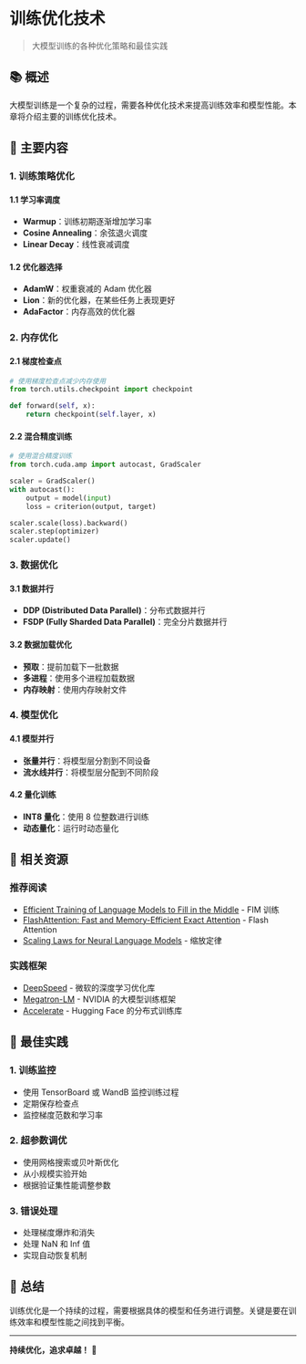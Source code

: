 # 训练优化技术

> 大模型训练的各种优化策略和最佳实践

## 📚 概述

大模型训练是一个复杂的过程，需要各种优化技术来提高训练效率和模型性能。本章将介绍主要的训练优化技术。

## 🎯 主要内容

### 1. 训练策略优化

#### 1.1 学习率调度
- **Warmup**：训练初期逐渐增加学习率
- **Cosine Annealing**：余弦退火调度
- **Linear Decay**：线性衰减调度

#### 1.2 优化器选择
- **AdamW**：权重衰减的 Adam 优化器
- **Lion**：新的优化器，在某些任务上表现更好
- **AdaFactor**：内存高效的优化器

### 2. 内存优化

#### 2.1 梯度检查点
```python
# 使用梯度检查点减少内存使用
from torch.utils.checkpoint import checkpoint

def forward(self, x):
    return checkpoint(self.layer, x)
```

#### 2.2 混合精度训练
```python
# 使用混合精度训练
from torch.cuda.amp import autocast, GradScaler

scaler = GradScaler()
with autocast():
    output = model(input)
    loss = criterion(output, target)

scaler.scale(loss).backward()
scaler.step(optimizer)
scaler.update()
```

### 3. 数据优化

#### 3.1 数据并行
- **DDP (Distributed Data Parallel)**：分布式数据并行
- **FSDP (Fully Sharded Data Parallel)**：完全分片数据并行

#### 3.2 数据加载优化
- **预取**：提前加载下一批数据
- **多进程**：使用多个进程加载数据
- **内存映射**：使用内存映射文件

### 4. 模型优化

#### 4.1 模型并行
- **张量并行**：将模型层分割到不同设备
- **流水线并行**：将模型层分配到不同阶段

#### 4.2 量化训练
- **INT8 量化**：使用 8 位整数进行训练
- **动态量化**：运行时动态量化

## 🔗 相关资源

### 推荐阅读
- [Efficient Training of Language Models to Fill in the Middle](https://arxiv.org/abs/2207.14255) - FIM 训练
- [FlashAttention: Fast and Memory-Efficient Exact Attention](https://arxiv.org/abs/2205.14135) - Flash Attention
- [Scaling Laws for Neural Language Models](https://arxiv.org/abs/2001.08361) - 缩放定律

### 实践框架
- [DeepSpeed](https://github.com/microsoft/DeepSpeed) - 微软的深度学习优化库
- [Megatron-LM](https://github.com/NVIDIA/Megatron-LM) - NVIDIA 的大模型训练框架
- [Accelerate](https://github.com/huggingface/accelerate) - Hugging Face 的分布式训练库

## 📝 最佳实践

### 1. 训练监控
- 使用 TensorBoard 或 WandB 监控训练过程
- 定期保存检查点
- 监控梯度范数和学习率

### 2. 超参数调优
- 使用网格搜索或贝叶斯优化
- 从小规模实验开始
- 根据验证集性能调整参数

### 3. 错误处理
- 处理梯度爆炸和消失
- 处理 NaN 和 Inf 值
- 实现自动恢复机制

## 🎯 总结

训练优化是一个持续的过程，需要根据具体的模型和任务进行调整。关键是要在训练效率和模型性能之间找到平衡。

---

**持续优化，追求卓越！** 🚀 
